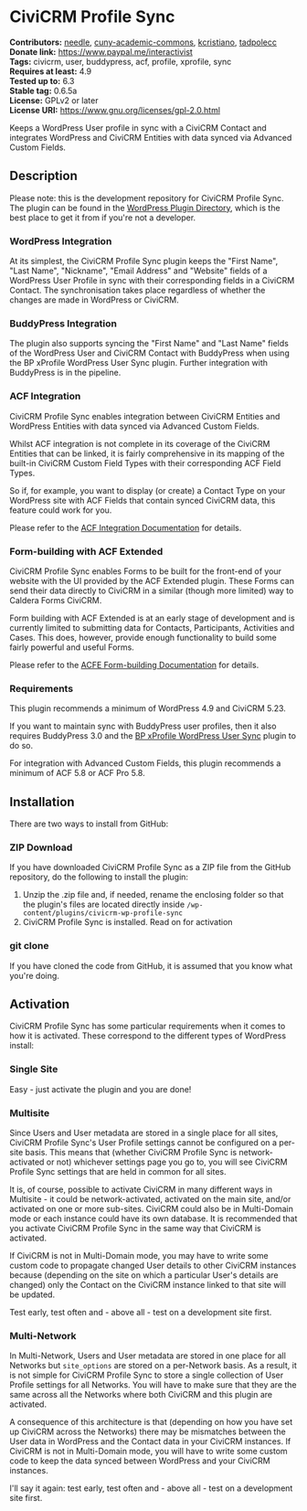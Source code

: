 CiviCRM Profile Sync
====================

**Contributors:** [needle](https://profiles.wordpress.org/needle/), [cuny-academic-commons](https://profiles.wordpress.org/cuny-academic-commons/), [kcristiano](https://profiles.wordpress.org/kcristiano/), [tadpolecc](https://profiles.wordpress.org/tadpolecc/)<br/>
**Donate link:** https://www.paypal.me/interactivist<br/>
**Tags:** civicrm, user, buddypress, acf, profile, xprofile, sync<br/>
**Requires at least:** 4.9<br/>
**Tested up to:** 6.3<br/>
**Stable tag:** 0.6.5a<br/>
**License:** GPLv2 or later<br/>
**License URI:** https://www.gnu.org/licenses/gpl-2.0.html

Keeps a WordPress User profile in sync with a CiviCRM Contact and integrates WordPress and CiviCRM Entities with data synced via Advanced Custom Fields.



## Description

Please note: this is the development repository for CiviCRM Profile Sync. The plugin can be found in the [WordPress Plugin Directory](https://wordpress.org/plugins/civicrm-wp-profile-sync/), which is the best place to get it from if you're not a developer.

### WordPress Integration

At its simplest, the CiviCRM Profile Sync plugin keeps the "First Name", "Last Name", "Nickname", "Email Address" and "Website" fields of a WordPress User Profile in sync with their corresponding fields in a CiviCRM Contact. The synchronisation takes place regardless of whether the changes are made in WordPress or CiviCRM.

### BuddyPress Integration

The plugin also supports syncing the "First Name" and "Last Name" fields of the WordPress User and CiviCRM Contact with BuddyPress when using the BP xProfile WordPress User Sync plugin. Further integration with BuddyPress is in the pipeline.

### ACF Integration

CiviCRM Profile Sync enables integration between CiviCRM Entities and WordPress Entities with data synced via Advanced Custom Fields.

Whilst ACF integration is not complete in its coverage of the CiviCRM Entities that can be linked, it is fairly comprehensive in its mapping of the built-in CiviCRM Custom Field Types with their corresponding ACF Field Types.

So if, for example, you want to display (or create) a Contact Type on your WordPress site with ACF Fields that contain synced CiviCRM data, this feature could work for you.

Please refer to the [ACF Integration Documentation](/docs/ACF.md) for details.

### Form-building with ACF Extended

CiviCRM Profile Sync enables Forms to be built for the front-end of your website with the UI provided by the ACF Extended plugin. These Forms can send their data directly to CiviCRM in a similar (though more limited) way to Caldera Forms CiviCRM.

Form building with ACF Extended is at an early stage of development and is currently limited to submitting data for Contacts, Participants, Activities and Cases. This does, however, provide enough functionality to build some fairly powerful and useful Forms.

Please refer to the [ACFE Form-building Documentation](/docs/ACFE.md) for details.

### Requirements

This plugin recommends a minimum of WordPress 4.9 and CiviCRM 5.23.

If you want to maintain sync with BuddyPress user profiles, then it also requires BuddyPress 3.0 and the [BP xProfile WordPress User Sync](https://wordpress.org/plugins/bp-xprofile-wp-user-sync/) plugin to do so.

For integration with Advanced Custom Fields, this plugin recommends a minimum of ACF 5.8 or ACF Pro 5.8.



## Installation

There are two ways to install from GitHub:

### ZIP Download

If you have downloaded CiviCRM Profile Sync as a ZIP file from the GitHub repository, do the following to install the plugin:

1. Unzip the .zip file and, if needed, rename the enclosing folder so that the plugin's files are located directly inside `/wp-content/plugins/civicrm-wp-profile-sync`
2. CiviCRM Profile Sync is installed. Read on for activation

### git clone

If you have cloned the code from GitHub, it is assumed that you know what you're doing.



## Activation

CiviCRM Profile Sync has some particular requirements when it comes to how it is activated. These correspond to the different types of WordPress install:

### Single Site

Easy - just activate the plugin and you are done!

### Multisite

Since Users and User metadata are stored in a single place for all sites, CiviCRM Profile Sync's User Profile settings cannot be configured on a per-site basis. This means that (whether CiviCRM Profile Sync is network-activated or not) whichever settings page you go to, you will see CiviCRM Profile Sync settings that are held in common for all sites.

It is, of course, possible to activate CiviCRM in many different ways in Multisite - it could be network-activated, activated on the main site, and/or activated on one or more sub-sites. CiviCRM could also be in Multi-Domain mode or each instance could have its own database. It is recommended that you activate CiviCRM Profile Sync in the same way that CiviCRM is activated.

If CiviCRM is not in Multi-Domain mode, you may have to write some custom code to propagate changed User details to other CiviCRM instances because (depending on the site on which a particular User's details are changed) only the Contact on the CiviCRM instance linked to that site will be updated.

Test early, test often and - above all - test on a development site first.

### Multi-Network

In Multi-Network, Users and User metadata are stored in one place for all Networks but `site_options` are stored on a per-Network basis. As a result, it is not simple for CiviCRM Profile Sync to store a single collection of User Profile settings for all Networks. You will have to make sure that they are the same across all the Networks where both CiviCRM and this plugin are activated.

A consequence of this architecture is that (depending on how you have set up CiviCRM across the Networks) there may be mismatches between the User data in WordPress and the Contact data in your CiviCRM instances. If CiviCRM is not in Multi-Domain mode, you will have to write some custom code to keep the data synced between WordPress and your CiviCRM instances.

I'll say it again: test early, test often and - above all - test on a development site first.
